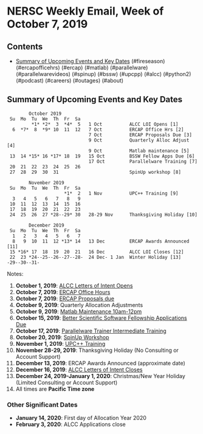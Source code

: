 # NERSC Weekly Email, Week of October 7, 2019 #

## Contents ## 

- [Summary of Upcoming Events and Key Dates](#dates)
(#fireseason)
(#ercapofficehrs)
(#ercap)
(#matlab)
(#parallelware)
(#parallelwarevideos)
(#spinup)
(#bssw)
(#upcpp)
(#alcc)
(#python2)
(#podcast)
(#careers)
(#outages)
(#about)

## Summary of Upcoming Events and Key Dates <a name="dates"/></a> ##

            October 2019      
     Su  Mo  Tu  We  Th  Fr  Sa  
             *1* *2*  3  *4*  5   1 Oct          ALCC LOI Opens [1]
      6  *7*  8  *9* 10  11  12   7 Oct          ERCAP Office Hrs [2]
                                  7 Oct          ERCAP Proposals Due [3]
                                  9 Oct          Quarterly Alloc Adjust [4]
                                  9 Oct          Matlab maintenance [5]
     13  14 *15* 16 *17* 18  19   15 Oct         BSSW Fellow Apps Due [6]
                                  17 Oct         Parallelware Training [7]
     20  21  22  23  24  25  26  
     27  28  29  30  31                          SpinUp workshop [8]

            November 2019   
     Su  Mo  Tu  We  Th  Fr  Sa
                         *1*  2   1 Nov          UPC++ Training [9]
      3   4   5   6   7   8   9 
     10  11  12  13  14  15  16 
     17  18  19  20  21  22  23 
     24  25  26  27 *28--29* 30   28-29 Nov      Thanksgiving Holiday [10]

            December 2019   
     Su  Mo  Tu  We  Th  Fr  Sa
      1   2   3   4   5   6   7 
      8   9  10  11  12 *13* 14   13 Dec         ERCAP Awards Announced [11]
     15 *16* 17  18  19  20  21   16 Dec         ALCC LOI Closes [12]
     22  23 *24--25--26--27--28-  24 Dec- 1 Jan  Winter Holiday [13]
    -29--30--31-  
Notes:

1. **October 1, 2019**: [ALCC Letters of Intent Opens](#alcc)
2. **October 7, 2019**: [ERCAP Office Hours](#ercapofficehrs)
3. **October 7, 2019**: [ERCAP Proposals due](#ercap)
4. **October 9, 2019**: Quarterly Allocation Adjustments
5. **October 9, 2019**: [Matlab Maintenance 10am-12pm](#matlab)
6. **October 15, 2019**: [Better Scientific Software Fellowship Applications Due](#bssw)
7. **October 17, 2019**: [Parallelware Trainer Intermediate Training](#parallelware)
8. **October 20, 2019**: [SpinUp Workshop](#spinup)
9. **November 1, 2019**: [UPC++ Training](#upcpp)
10. **November 28-29, 2019**: Thanksgiving Holiday (No Consulting or Account Support)
11. **December 13, 2019**: ERCAP Awards Announced (approximate date)
12. **December 16, 2019**: [ALCC Letters of Intent Closes](#alcc)
13. **December 24, 2019-January 1, 2020**: Christmas/New Year Holiday (Limited Consulting or Account Support)
14. All times are **Pacific Time zone**


### Other Significant Dates ###

- **January 14, 2020**: First day of Allocation Year 2020
- **February 3, 2020**: ALCC Applications close

